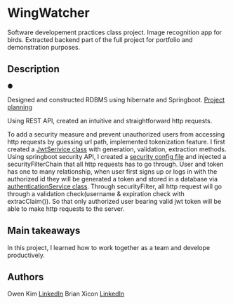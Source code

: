 # WingWatcher

Software developement practices class project. Image recognition app for birds.
Extracted backend part of the full project for portfolio and demonstration purposes.


## Description

●

Designed and constructed RDBMS using hibernate and Springboot. [Project planning](https://github.com/owendhkim/wingwatcher/blob/main/Documents/ScreenSketches.pdf)

Using REST API, created an intuitive and straightforward http requests.

To add a security measure and prevent unauthorized users from accessing http requests by guessing url path, implemented tokenization feature.
I first created a [JwtSerivice class](https://github.com/owendhkim/wingwatcher/blob/main/309DB_Springboot/data/src/main/java/Tables/JwtService.java) with generation, validation, extraction methods.
Using springboot security API, I created a [security config file]([https://github.com/owendhkim/wingwatcher/blob/main/309DB_Springboot/data/src/main/java/Tables/SecurityConfig.java](https://github.com/owendhkim/wingwatcher/blob/main/309DB_Springboot/data/src/main/java/Tables/SecurityConfig.java)) and injected a securityFilterChain that all http requests has to go through.
User and token has one to many relationship, when user first signs up or logs in with the authorized id they will be generated a token and stored in a database via [authenticationService class](https://github.com/owendhkim/wingwatcher/blob/main/309DB_Springboot/data/src/main/java/Tables/Authentication/AuthenticationService.java). Through securityFilter, all http request will go through a validation check(username & expiration check with extracClaim()). So that only authorized user bearing valid jwt token will be able to make http requests to the server.


## Main takeaways

In this project, I learned how to work together as a team and develope productively.


## Authors

Owen Kim [LinkedIn](https://www.linkedin.com/in/owen-kim-657249169/)
Brian Xicon [LinkedIn](https://www.linkedin.com/in/brian-xicon-b08202240/)
